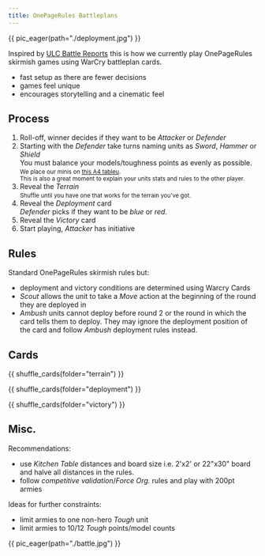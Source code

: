 ```yaml
---
title: OnePageRules Battleplans
---
```


{{ pic_eager(path="./deployment.jpg") }}

Inspired by [ULC Battle Reports](https://www.youtube.com/watch?v=8nhhRVgH-_E) this is how we currently play OnePageRules skirmish games using WarCry battleplan cards.

- fast setup as there are fewer decisions
- games feel unique
- encourages storytelling and a cinematic feel

## Process

1. Roll-off, winner decides if they want to be _Attacker_ or _Defender_
2. Starting with the _Defender_ take turns naming units as _Sword_, _Hammer_ or _Shield_  
   You must balance your models/toughness points as evenly as possible.  
	 <small>We place our minis on [this A4 tableu](./warcry-warband-tableu.svg).<br>This is also a great moment to explain your units stats and rules to the other player.</small>
3. Reveal the _Terrain_   
   <small>Shuffle until you have one that works for the terrain you've got.</small>
4. Reveal the _Deployment_ card  
   _Defender_ picks if they want to be _blue_ or _red_.
5. Reveal the _Victory_ card
6. Start playing, _Attacker_ has initiative

## Rules

Standard OnePageRules skirmish rules but:
- deployment and victory conditions are determined using Warcry Cards
- _Scout_ allows the unit to take a _Move_ action at the beginning of the round they are deployed in
- _Ambush_ units cannot deploy before round 2 or the round in which the card tells them to deploy. They may ignore the deployment position of the card and follow _Ambush_ deployment rules instead.

## Cards

{{ shuffle_cards(folder="terrain") }}

{{ shuffle_cards(folder="deployment") }}

{{ shuffle_cards(folder="victory") }}


## Misc.

Recommendations:
- use _Kitchen Table_ distances and board size i.e. 2'x2' or 22"x30" board and halve all distances in the rules.
- follow _competitive validation_/_Force Org._ rules and play with 200pt armies

Ideas for further constraints:
- limit armies to one non-hero _Tough_ unit
- limit armies to 10/12 _Tough_ points/model counts


{{ pic_eager(path="./battle.jpg") }}

<script>
  const shuffle = (element) => () => {
    const previouslySelected = element.querySelector(".card[selected]");
    if (previouslySelected) {
      previouslySelected.toggleAttribute("selected");
    }
    const cards = element.getElementsByClassName("card");
    const selectedIndex = Math.floor(Math.random() * cards.length);
    cards[selectedIndex].toggleAttribute("selected");
  }

  const toggleVisibility = (element) => () => {
    const cards = element.getElementsByClassName("card");
    const button = element.querySelector(".shuffle-cards__toggle-visibility");
    if (button.innerText.includes("Hide")) {
      for (const card of cards) {
        card.classList.add("card--hidden")
      }
      button.innerText = button.innerText.replace("Hide", "Reveal")
    } else {
      for (const card of cards) {
        card.classList.remove("card--hidden")
      }
      button.innerText = button.innerText.replace("Reveal", "Hide")
    }
  }

  const allShuffleCards = document.querySelectorAll(".shuffle-cards");

  for (const shuffleCards of allShuffleCards) {
    console.log(shuffleCards);
    shuffle(shuffleCards)();

    const shuffleCardsToggle = shuffleCards.querySelector(".shuffle-cards__toggle-visibility");
    shuffleCardsToggle.addEventListener("click", toggleVisibility(shuffleCards))

    const shuffleCardsShuffle = shuffleCards.querySelector(".shuffle-cards__shuffle");
    shuffleCardsShuffle.addEventListener("click", shuffle(shuffleCards))
  }
</script>